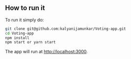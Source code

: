 

## How to run it

To run it simply do:

```bash
git clone git@github.com:kalyanijamunkar/Voting-app.git
cd Voting-app
npm install
npm start or yarn start
```

The app will run at [http://localhost:3000](http://localhost:3000).
